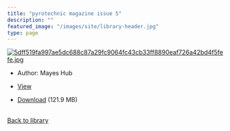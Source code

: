 ```yaml
---
title: "pyrotechnic magazine issue 5"
description: ""
featured_image: "/images/site/library-header.jpg"
type: page
---
```


<a href="https://drive.google.com/uc?export=view&id=1nhdDdXuVLzG1jjoF_WrfvUm09D2uLLlx" target="_blank">![5dff519fa997ae5dc688c87a29fc9064fc43cb33ff8890eaf726a42bd4f5fefe.jpg](https://drive.google.com/uc?export=view&id=1_bYSC-J5PRtuStAH8ZOpiuCJnvz1gnae)</a>
* Author: Mayes Hub
* <a href="https://drive.google.com/uc?export=view&id=1nhdDdXuVLzG1jjoF_WrfvUm09D2uLLlx" target="_blank">View</a>

* [Download](https://drive.google.com/uc?export=download&id=1nhdDdXuVLzG1jjoF_WrfvUm09D2uLLlx) (121.9 MB)

<br />[Back to library](/library/)
